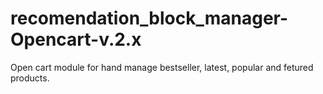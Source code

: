 # recomendation_block_manager-Opencart-v.2.x
Open cart module for hand manage bestseller, latest, popular and fetured products. 

